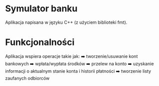 # Symulator banku
Aplikacja napisana w języku C++ (z użyciem biblioteki fmt).

# Funkcjonalności
Aplikacja wspiera operacje takie jak:
➡️ tworzenie/usuwanie kont bankowych
➡️ wpłata/wypłata środków
➡️ przelew na konto
➡️ uzyskanie informacji o aktualnym stanie konta i historii płatności
➡️ tworzenie listy zaufanych odbiorców
